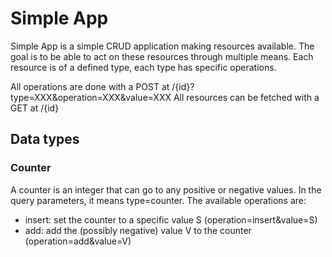# Simple App

Simple App is a simple CRUD application making resources available. The goal is to be able to act on these resources through multiple means. Each resource is of a defined type, each type has specific operations.

All operations are done with a POST at /{id}?type=XXX&operation=XXX&value=XXX
All resources can be fetched with a GET at /{id}

## Data types

### Counter

A counter is an integer that can go to any positive or negative values. In the query parameters, it means type=counter. The available operations are:

- insert: set the counter to a specific value S (operation=insert&value=S)
- add: add the (possibly negative) value V to the counter (operation=add&value=V)